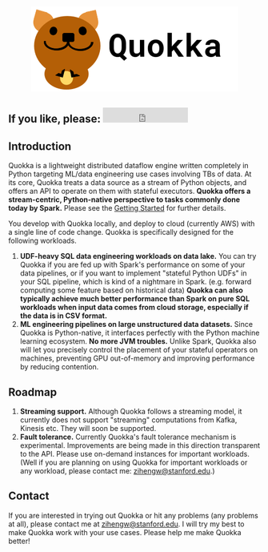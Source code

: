 <p style="text-align:center;"><img src="quokka2.png" alt="Logo"></p>

## If you like, please: <iframe src="https://ghbtns.com/github-btn.html?user=marsupialtail&repo=quokka&type=star&count=true&size=large" frameborder="0" scrolling="0" width="170" height="30" title="GitHub"></iframe>

## Introduction 

Quokka is a lightweight distributed dataflow engine written completely in Python targeting ML/data engineering use cases involving TBs of data. At its core, Quokka treats a data source as a stream of Python objects, and offers an API to operate on them with stateful executors. **Quokka offers a stream-centric, Python-native perspective to tasks commonly done today by Spark.** Please see the [Getting Started](started.md) for further details.

You develop with Quokka locally, and deploy to cloud (currently AWS) with a single line of code change. Quokka is specifically designed for the following workloads.

1. **UDF-heavy SQL data engineering workloads on data lake.** You can try Quokka if you are fed up with Spark's performance on some of your data pipelines, or if you want to implement "stateful Python UDFs" in your SQL pipeline, which is kind of a nightmare in Spark. (e.g. forward computing some feature based on historical data) **Quokka can also typically achieve much better performance than Spark on pure SQL workloads when input data comes from cloud storage, especially if the data is in CSV format.** 
2. **ML engineering pipelines on large unstructured data datasets.** Since Quokka is Python-native, it interfaces perfectly with the Python machine learning ecosystem. **No more JVM troubles.** Unlike Spark, Quokka also will let you precisely control the placement of your stateful operators on machines, preventing GPU out-of-memory and improving performance by reducing contention. 

## Roadmap

1. **Streaming support.** Although Quokka follows a streaming model, it currently does not support "streaming" computations from Kafka, Kinesis etc. They will soon be supported. 
2. **Fault tolerance.** Currently Quokka's fault tolerance mechanism is experimental. Improvements are being made in this direction transparent to the API. Please use on-demand instances for important workloads. (Well if you are planning on using Quokka for important workloads or any workload, please contact me: zihengw@stanford.edu.)

## Contact
If you are interested in trying out Quokka or hit any problems (any problems at all), please contact me at zihengw@stanford.edu. I will try my best to make Quokka work with your use cases. Please help me make Quokka better!